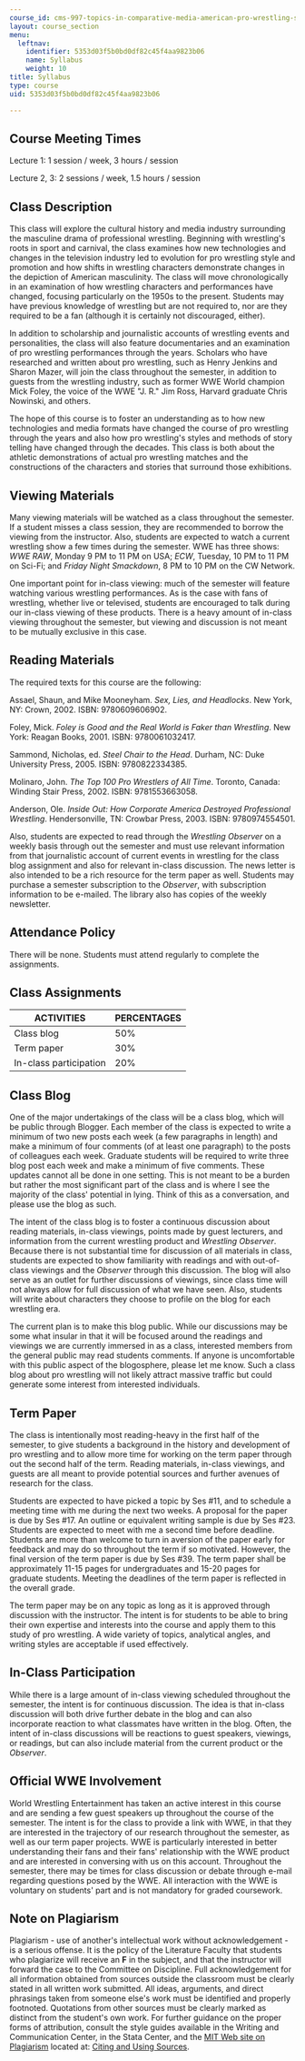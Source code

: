 ```yaml
---
course_id: cms-997-topics-in-comparative-media-american-pro-wrestling-spring-2007
layout: course_section
menu:
  leftnav:
    identifier: 5353d03f5b0bd0df82c45f4aa9823b06
    name: Syllabus
    weight: 10
title: Syllabus
type: course
uid: 5353d03f5b0bd0df82c45f4aa9823b06

---
```


Course Meeting Times
--------------------

Lecture 1: 1 session / week, 3 hours / session

Lecture 2, 3: 2 sessions / week, 1.5 hours / session

Class Description
-----------------

This class will explore the cultural history and media industry surrounding the masculine drama of professional wrestling. Beginning with wrestling's roots in sport and carnival, the class examines how new technologies and changes in the television industry led to evolution for pro wrestling style and promotion and how shifts in wrestling characters demonstrate changes in the depiction of American masculinity. The class will move chronologically in an examination of how wrestling characters and performances have changed, focusing particularly on the 1950s to the present. Students may have previous knowledge of wrestling but are not required to, nor are they required to be a fan (although it is certainly not discouraged, either).

In addition to scholarship and journalistic accounts of wrestling events and personalities, the class will also feature documentaries and an examination of pro wrestling performances through the years. Scholars who have researched and written about pro wrestling, such as Henry Jenkins and Sharon Mazer, will join the class throughout the semester, in addition to guests from the wrestling industry, such as former WWE World champion Mick Foley, the voice of the WWE "J. R." Jim Ross, Harvard graduate Chris Nowinski, and others.

The hope of this course is to foster an understanding as to how new technologies and media formats have changed the course of pro wrestling through the years and also how pro wrestling's styles and methods of story telling have changed through the decades. This class is both about the athletic demonstrations of actual pro wrestling matches and the constructions of the characters and stories that surround those exhibitions.

Viewing Materials
-----------------

Many viewing materials will be watched as a class throughout the semester. If a student misses a class session, they are recommended to borrow the viewing from the instructor. Also, students are expected to watch a current wrestling show a few times during the semester. WWE has three shows: _WWE RAW_, Monday 9 PM to 11 PM on USA; _ECW_, Tuesday, 10 PM to 11 PM on Sci-Fi; and _Friday Night Smackdown_, 8 PM to 10 PM on the CW Network.

One important point for in-class viewing: much of the semester will feature watching various wrestling performances. As is the case with fans of wrestling, whether live or televised, students are encouraged to talk during our in-class viewing of these products. There is a heavy amount of in-class viewing throughout the semester, but viewing and discussion is not meant to be mutually exclusive in this case.

Reading Materials
-----------------

The required texts for this course are the following:

Assael, Shaun, and Mike Mooneyham. _Sex, Lies, and Headlocks_. New York, NY: Crown, 2002. ISBN: 9780609606902.

Foley, Mick. _Foley is Good and the Real World is Faker than Wrestling_. New York: Reagan Books, 2001. ISBN: 9780061032417.

Sammond, Nicholas, ed. _Steel Chair to the Head_. Durham, NC: Duke University Press, 2005. ISBN: 9780822334385.

Molinaro, John. _The Top 100 Pro Wrestlers of All Time_. Toronto, Canada: Winding Stair Press, 2002. ISBN: 9781553663058.

Anderson, Ole. _Inside Out: How Corporate America Destroyed Professional Wrestling_. Hendersonville, TN: Crowbar Press, 2003. ISBN: 9780974554501.

Also, students are expected to read through the _Wrestling Observer_ on a weekly basis through out the semester and must use relevant information from that journalistic account of current events in wrestling for the class blog assignment and also for relevant in-class discussion. The news letter is also intended to be a rich resource for the term paper as well. Students may purchase a semester subscription to the _Observer_, with subscription information to be e-mailed. The library also has copies of the weekly newsletter.

Attendance Policy
-----------------

There will be none. Students must attend regularly to complete the assignments.

Class Assignments
-----------------

| ACTIVITIES | PERCENTAGES |
| --- | --- |
| Class blog | 50% |
| Term paper | 30% |
| In-class participation | 20% 

Class Blog
----------

One of the major undertakings of the class will be a class blog, which will be public through Blogger. Each member of the class is expected to write a minimum of two new posts each week (a few paragraphs in length) and make a minimum of four comments (of at least one paragraph) to the posts of colleagues each week. Graduate students will be required to write three blog post each week and make a minimum of five comments. These updates cannot all be done in one setting. This is not meant to be a burden but rather the most significant part of the class and is where I see the majority of the class' potential in lying. Think of this as a conversation, and please use the blog as such.

The intent of the class blog is to foster a continuous discussion about reading materials, in-class viewings, points made by guest lecturers, and information from the current wrestling product and _Wrestling Observer_. Because there is not substantial time for discussion of all materials in class, students are expected to show familiarity with readings and with out-of-class viewings and the _Observer_ through this discussion. The blog will also serve as an outlet for further discussions of viewings, since class time will not always allow for full discussion of what we have seen. Also, students will write about characters they choose to profile on the blog for each wrestling era.

The current plan is to make this blog public. While our discussions may be some what insular in that it will be focused around the readings and viewings we are currently immersed in as a class, interested members from the general public may read students comments. If anyone is uncomfortable with this public aspect of the blogosphere, please let me know. Such a class blog about pro wrestling will not likely attract massive traffic but could generate some interest from interested individuals.

Term Paper
----------

The class is intentionally most reading-heavy in the first half of the semester, to give students a background in the history and development of pro wrestling and to allow more time for working on the term paper through out the second half of the term. Reading materials, in-class viewings, and guests are all meant to provide potential sources and further avenues of research for the class.

Students are expected to have picked a topic by Ses #11, and to schedule a meeting time with me during the next two weeks. A proposal for the paper is due by Ses #17. An outline or equivalent writing sample is due by Ses #23. Students are expected to meet with me a second time before deadline. Students are more than welcome to turn in aversion of the paper early for feedback and may do so throughout the term if so motivated. However, the final version of the term paper is due by Ses #39. The term paper shall be approximately 11-15 pages for undergraduates and 15-20 pages for graduate students. Meeting the deadlines of the term paper is reflected in the overall grade.

The term paper may be on any topic as long as it is approved through discussion with the instructor. The intent is for students to be able to bring their own expertise and interests into the course and apply them to this study of pro wrestling. A wide variety of topics, analytical angles, and writing styles are acceptable if used effectively.

In-Class Participation
----------------------

While there is a large amount of in-class viewing scheduled throughout the semester, the intent is for continuous discussion. The idea is that in-class discussion will both drive further debate in the blog and can also incorporate reaction to what classmates have written in the blog. Often, the intent of in-class discussions will be reactions to guest speakers, viewings, or readings, but can also include material from the current product or the _Observer_.

Official WWE Involvement
------------------------

World Wrestling Entertainment has taken an active interest in this course and are sending a few guest speakers up throughout the course of the semester. The intent is for the class to provide a link with WWE, in that they are interested in the trajectory of our research throughout the semester, as well as our term paper projects. WWE is particularly interested in better understanding their fans and their fans' relationship with the WWE product and are interested in conversing with us on this account. Throughout the semester, there may be times for class discussion or debate through e-mail regarding questions posed by the WWE. All interaction with the WWE is voluntary on students' part and is not mandatory for graded coursework.

Note on Plagiarism
------------------

Plagiarism - use of another's intellectual work without acknowledgement - is a serious offense. It is the policy of the Literature Faculty that students who plagiarize will receive an **F** in the subject, and that the instructor will forward the case to the Committee on Discipline. Full acknowledgement for all information obtained from sources outside the classroom must be clearly stated in all written work submitted. All ideas, arguments, and direct phrasings taken from someone else's work must be identified and properly footnoted. Quotations from other sources must be clearly marked as distinct from the student's own work. For further guidance on the proper forms of attribution, consult the style guides available in the Writing and Communication Center, in the Stata Center, and the [MIT Web site on Plagiarism](http://cmsw.mit.edu/writing-and-communication-center/avoiding-plagiarism/) located at: [Citing and Using Sources](http://humanistic.mit.edu/wcc/avoidingplagiarism).
